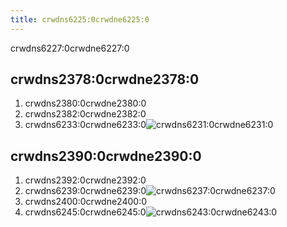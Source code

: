 ```yaml
---
title: crwdns6225:0crwdne6225:0
---
```


crwdns6227:0crwdne6227:0

## crwdns2378:0crwdne2378:0
1. crwdns2380:0crwdne2380:0
1. crwdns2382:0crwdne2382:0
1. crwdns6233:0crwdne6233:0![crwdns6231:0crwdne6231:0](http://0.0.0.0)

## crwdns2390:0crwdne2390:0
1. crwdns2392:0crwdne2392:0
1. crwdns6239:0crwdne6239:0![crwdns6237:0crwdne6237:0](http://0.0.0.0)
1. crwdns2400:0crwdne2400:0
1. crwdns6245:0crwdne6245:0![crwdns6243:0crwdne6243:0](http://0.0.0.0)
